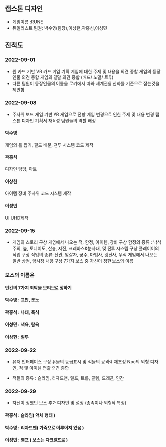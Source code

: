 ## 캡스톤 디자인
- 게임이름 :RUNE 
- 듀얼리스트 팀원: 박수영(팀장),이상헌,곽홍성,이성민
## 진척도
### 2022-09-01
- 원 카드 기반 VR 카드 게임 기획
게임에 대한 주제 및 내용을 의견 종합
게임의 등장인물 의견 종합
게임의 결말 의견 종합 (배드/ 노말/ 트루)
- 다른 팀원이 등장인물의 이름을 로키에서 따와 세계관을 신화를 기준으로 잡는것을 제안함
### 2022-09-08
- 주사위 보드 게임 기반 VR 게임으로 전향
게임 변경으로 인한 주제 및 내용 변경
캡스톤 디자인 기획서 재작성
팀원들의 역할 배정

#### 박수영
게임의 틀 잡기, 필드 배분, 전투 시스템 코드 제작

#### 곽홍석
디자인 담당, 아트

#### 이상헌
아이템 장비 주사위 코드 시스템 제작

#### 이성민
UI UHD제작

### 2022-09-15
- 게임의 스토리 구상
게임에서 나오는 적, 함정, 아이템, 장비 구상
함정의 종류 : 낙석주의, 늪, 토네이도, 산불, 지진, 크레바스&눈사태, 덪
전투 시스템 구상
플레이어의 직업 구상
직업의 종류: 신관, 암살자, 궁수, 마법사, 광전사, 무직
게임에서 나오는 일반 상점, 암시장 내용 구상
7가지 보스 중 자신이 정한 보스의 이름

### 보스의 이름은
#### 인간의 7가지 죄악을 모티브로 정하기
#### 박수영 : 교만, 분노
#### 곽홍석 : 나태, 폭식
#### 이성민 : 색욕, 탐욕
#### 이상헌 : 질투

### 2022-09-22
- 유저 인터페이스 구상
유물의 등급표시 및 적들의 공격력 재조정
Npc의 외형 디자인, 적 및 아이템 연출 의견 종합

- 적들의 종류 : 슬라임, 리자드맨, 엘프, 트롤, 골렘, 드래곤, 인간

### 2022-09-29
- 자신이 정했던 보스 추가 디자인 및 설정 (종족이나 외형적 특징)

#### 곽홍석 : 슬라임( 액체 형태 )
#### 박수영 : 리자드맨( 가죽으로 이루어져 있음 )
#### 이성민 : 엘프 ( 보스는 다크엘프로 )
